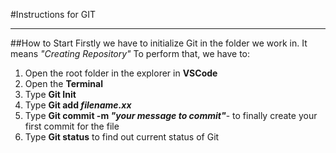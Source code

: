 #Instructions for GIT
________
##How to Start
Firstly we have to initialize Git in the folder we work in. It means *"Creating Repository"*
To perform that, we have to:
1. Open the root folder in the explorer in **VSCode**
1. Open the **Terminal** 
2. Type **Git Init**
3. Type **Git add *filename.xx*** 
2. Type **Git commit -m *"your message to commit"***- to finally create your first commit for the file
4. Type **Git status** to find out current status of Git
